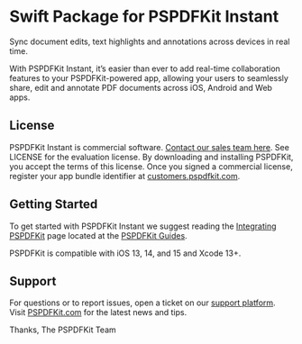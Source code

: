 Swift Package for PSPDFKit Instant
==================================

Sync document edits, text highlights and annotations across devices in real time.

With PSPDFKit Instant, it’s easier than ever to add real-time collaboration features to your PSPDFKit-powered app, allowing your users to seamlessly share, edit and annotate PDF documents across iOS, Android and Web apps.

## License

PSPDFKit Instant is commercial software. [Contact our sales team here](https://pspdfkit.com/sales/).
See LICENSE for the evaluation license. By downloading and installing PSPDFKit, you accept the terms of this license.
Once you signed a commercial license, register your app bundle identifier at [customers.pspdfkit.com](https://customers.pspdfkit.com).

## Getting Started

To get started with PSPDFKit Instant we suggest reading the [Integrating PSPDFKit](https://pspdfkit.com/guides/ios/current/getting-started/integrating-pspdfkit) page located
at the [PSPDFKit Guides](https://pspdfkit.com/guides/ios/current/).

PSPDFKit is compatible with iOS 13, 14, and 15 and Xcode 13+.

## Support

For questions or to report issues, open a ticket on our [support platform](https://pspdfkit.com/support/request).
Visit [PSPDFKit.com](https://www.pspdfkit.com) for the latest news and tips.

Thanks,
The PSPDFKit Team

